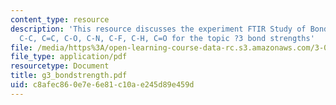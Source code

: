 ```yaml
---
content_type: resource
description: 'This resource discusses the experiment FTIR Study of Bond Strengths:
  C-C, C=C, C-O, C-N, C-F, C-H, C=O for the topic ?3 bond strengths'
file: /media/https%3A/open-learning-course-data-rc.s3.amazonaws.com/3-014-materials-laboratory-fall-2006/c8afec860e7e6e81c10ae245d89e459d_g3_bondstrength.pdf
file_type: application/pdf
resourcetype: Document
title: g3_bondstrength.pdf
uid: c8afec86-0e7e-6e81-c10a-e245d89e459d
---
```

